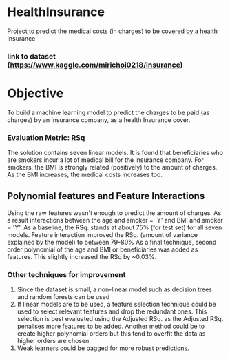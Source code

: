 # HealthInsurance
Project to predict the medical costs (in charges) to be covered by a health Insurance

### link to dataset (https://www.kaggle.com/mirichoi0218/insurance) 

# Objective 
To build a machine learning model to predict the charges to be paid (as charges) by an insurance company, as a health Insurance cover.

### Evaluation Metric: RSq

The solution contains seven linear models. It is found that beneficiaries who are smokers incur a lot of medical bill for the insurance company.
For smokers, the BMI is strongly related (positively) to the amount of charges. As the BMI increases, the medical costs increases too.

## Polynomial features and Feature Interactions
Using the raw features wasn't enough to predict the amount of charges. As a result interactions between the age and smoker = 'Y' and BMI and smoker = 'Y'. 
As a baseline, the RSq. stands at about 75% (for test set) for all seven models. 
Feature interaction improved the RSq. (amount of variance explained by the model) to between 79-80% 
As a final technique, second order polynomial of the age and BMI or beneficiaries was added as features. This slightly increased the RSq by ~0.03%. 


### Other techniques for improvement
1. Since the dataset is small, a non-linear model such as decision trees and random forests can be used
2. If linear models are to be used, a feature selection technique could be used to select relevant features and drop the redundant ones. This selection is best evaluated using the Adjusted RSq. as the Adjusted RSq. penalises more features to be added.
Another method could be to create higher polynomial orders but this tend to overfit the data as higher orders are chosen. 
3. Weak learners could be bagged for more robust predictions.

